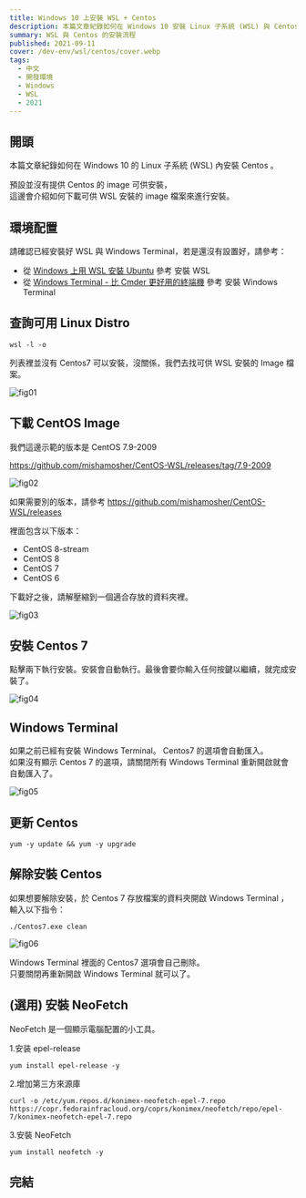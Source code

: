 ```yaml
---
title: Windows 10 上安裝 WSL + Centos
description: 本篇文章紀錄如何在 Windows 10 安裝 Linux 子系統 (WSL) 與 Centos
summary: WSL 與 Centos 的安裝流程
published: 2021-09-11
cover: /dev-env/wsl/centos/cover.webp
tags:
  - 中文
  - 開發環境
  - Windows
  - WSL
  - 2021
---
```


## 開頭

本篇文章紀錄如何在 Windows 10 的 Linux 子系統 (WSL) 內安裝 Centos 。

預設並沒有提供 Centos 的 image 可供安裝，  
這邊會介紹如何下載可供 WSL 安裝的 image 檔案來進行安裝。

## 環境配置

請確認已經安裝好 WSL 與 Windows Terminal，若是還沒有設置好，請參考：

- 從 [Windows 上用 WSL 安裝 Ubuntu](/dev-env/wsl/ubuntu) 參考 安裝 WSL
- 從 [Windows Terminal - 比 Cmder 更好用的終端機](/dev-env/windows-terminal) 參考 安裝 Windows Terminal

## 查詢可用 Linux Distro

```shell
wsl -l -o
```

列表裡並沒有 Centos7 可以安裝，沒關係，我們去找可供 WSL 安裝的 Image 檔案。

![fig01](centos/fig01.avif)

## 下載 CentOS Image

我們這邊示範的版本是 CentOS 7.9-2009

https://github.com/mishamosher/CentOS-WSL/releases/tag/7.9-2009

![fig02](centos/fig02.avif)

如果需要別的版本，請參考 https://github.com/mishamosher/CentOS-WSL/releases

裡面包含以下版本：

- CentOS 8-stream
- CentOS 8
- CentOS 7
- CentOS 6

下載好之後，請解壓縮到一個適合存放的資料夾裡。

![fig03](centos/fig03.avif)

## 安裝 Centos 7

點擊兩下執行安裝。安裝會自動執行。最後會要你輸入任何按鍵以繼續，就完成安裝了。

![fig04](centos/fig04.avif)

## Windows Terminal

如果之前已經有安裝 Windows Terminal。 Centos7 的選項會自動匯入。  
如果沒有顯示 Centos 7 的選項，請關閉所有 Windows Terminal 重新開啟就會自動匯入了。

![fig05](centos/fig05.avif)

## 更新 Centos

```shell
yum -y update && yum -y upgrade
```

## 解除安裝 Centos

如果想要解除安裝，於 Centos 7 存放檔案的資料夾開啟 Windows Terminal ，輸入以下指令：

```shell
./Centos7.exe clean
```

![fig06](centos/fig06.avif)

Windows Terminal 裡面的 Centos7 選項會自己刪除。  
只要關閉再重新開啟 Windows Terminal 就可以了。

## (選用) 安裝 NeoFetch

NeoFetch 是一個顯示電腦配置的小工具。

1.安装 epel-release

```shell
yum install epel-release -y
```

2.增加第三方來源庫

```shell
curl -o /etc/yum.repos.d/konimex-neofetch-epel-7.repo https://copr.fedorainfracloud.org/coprs/konimex/neofetch/repo/epel-7/konimex-neofetch-epel-7.repo
```

3.安裝 NeoFetch

```shell
yum install neofetch -y
```

## 完結
